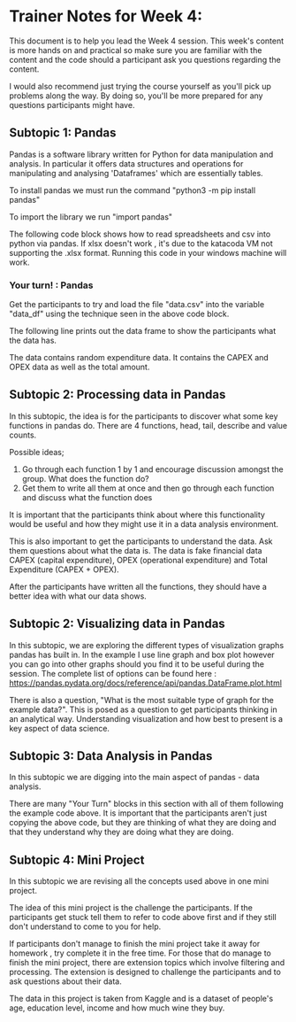 # Trainer Notes for Week 4:
This document is to help you lead the Week 4 session. This week's content is more hands on and practical so make sure you are familiar with the content and the code should a participant ask you questions regarding the content. 

I would also recommend just trying the course yourself as you'll pick up problems along the way. By doing so, you'll be more prepared for any questions participants might have. 

## Subtopic 1: Pandas
Pandas is a software library written for Python for data manipulation and analysis. In particular it offers data structures and operations for manipulating and analysing 'Dataframes' which are essentially tables.  

To install pandas we must run the command "python3 -m pip install pandas"

To import the library we run "import pandas" 

The following code block shows how to read spreadsheets and csv into python via pandas. If xlsx doesn't work , it's due to the katacoda VM not supporting the .xlsx format. Running this code in your windows machine will work. 

### Your turn! : Pandas
Get the participants to try and load the file "data.csv" into the variable "data_df" using the technique seen in the above code block. 

The following line prints out the data frame to show the participants what the data has. 

The data contains random expenditure data. It contains the CAPEX and OPEX data as well as the total amount.  


## Subtopic 2: Processing data in Pandas
In this subtopic, the idea is for the participants to discover what some key functions in pandas do. There are 4 functions, head, tail, describe and value counts. 

Possible ideas; 
1. Go through each function 1 by 1 and encourage discussion amongst the group. What does the function do?
2. Get them to write all them at once and then go through each function and discuss what the function does

It is important that the participants think about where this functionality would be useful and how they might use it in a data analysis environment. 

This is also important to get the participants to understand the data. Ask them questions about what the data is. The data is fake financial data CAPEX (capital expenditure), 
OPEX (operational expenditure) and Total Expenditure (CAPEX + OPEX). 

After the participants have written all the functions, they should have a better idea with what our data shows.


## Subtopic 2: Visualizing data in Pandas
In this subtopic, we are exploring the different types of visualization graphs pandas has built in. In the example I use line graph and box plot however you can go into other graphs should you find it to be useful during the session. The complete list of options can be found here : https://pandas.pydata.org/docs/reference/api/pandas.DataFrame.plot.html 


There is also a question, "What is the most suitable type of graph for the example data?". This is posed as a question to get participants thinking in an analytical way. Understanding visualization and how best to present is a key aspect of data science. 


## Subtopic 3: Data Analysis in Pandas
In this subtopic we are digging into the main aspect of pandas - data analysis. 

There are many "Your Turn" blocks in this section with all of them following the example code above. It is important that the participants aren't just copying the above code, but they are thinking of what they are doing and that they understand why they are doing what they are doing.


## Subtopic 4: Mini Project
In this subtopic we are revising all the concepts used above in one mini project. 

The idea of this mini project is the challenge the participants. If the participants get stuck tell them to refer to code above first and if they still don't understand to come to you for help. 

If participants don't manage to finish the mini project take it away for homework , try complete it in the free time. For those that do manage to finish the mini project, there are extension topics which involve filtering and processing. The extension is designed to challenge the participants and to ask questions about their data. 

The data in this project is taken from Kaggle and is a dataset of people's age, education level, income and how much wine they buy. 









